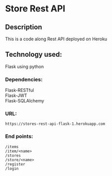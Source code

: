 # Store Rest API
## Description
This is a code along Rest API deployed on Heroku
## Technology used:
Flask using python<br>
### Dependencies: 
Flask-RESTful
<br>Flask-JWT
<br>Flask-SQLAlchemy

### URL:
``` https://stores-rest-api-flask-1.herokuapp.com ```
### End points:
```
/items
/item/<name>
/stores
/store/<name>
/register
/login
```